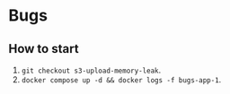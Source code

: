 # Bugs

## How to start

1. `git checkout s3-upload-memory-leak`.
2. `docker compose up -d && docker logs -f bugs-app-1`.
